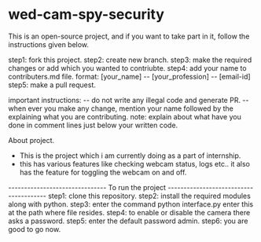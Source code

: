 # wed-cam-spy-security
This is an open-source project, and if you want to take part in it, follow the instructions given below.

step1: fork this project.
step2: create new branch.
step3: make the required changes or add which you wanted to contriubte.
step4: add your name to contributers.md file.
  format: [your_name] -- [your_profession] -- [email-id]
step5: make a pull request.


important instructions:
  -- do not write any illegal code and generate PR.
  -- when ever you make any change, mention your name followed by the explaining what you are contributing.
      note: explain about what have you done in comment lines just below your written code.



About project.
- This is the project which i am currently doing as a part of internship.
- this has various features like checking webcam status, logs etc.. it also has the feature for toggling the webcam on and off.

------------------------------- To run the project ---------------------------------------
step1: clone this repository.
step2: install the required modules along with python.
step3: enter the command 
        python interface.py
      enter this at the path where file resides.
step4: to enable or disable the camera there asks a password.
step5: enter the default password admin.
step6: you are good to go now.
